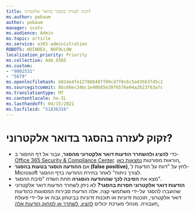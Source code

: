 ```yaml
---
title: זקוק לעזרה בהסגר בדואר אלקטרוני?
ms.author: pebaum
author: pebaum
manager: scotv
ms.audience: Admin
ms.topic: article
ms.service: o365-administration
ROBOTS: NOINDEX, NOFOLLOW
localization_priority: Priority
ms.collection: Adm_O365
ms.custom:
- "9002531"
- "5679"
ms.openlocfilehash: b824e4fe12788848ff09cd7f0c6c5a43563fd5c1
ms.sourcegitcommit: 8bc60ec34bc1e40685e3976576e04a2623f63a7c
ms.translationtype: MT
ms.contentlocale: he-IL
ms.lasthandoff: 04/15/2021
ms.locfileid: "51836316"
---
```

# <a name="need-help-with-email-quarantine"></a>זקוק לעזרה בהסגר בדואר אלקטרוני?

- כדי **להציג ולהשחרר הודעות דואר אלקטרוני מהסגר**, עבור אל דף ההסגר ב- [Office 365 Security & Compliance Center](https://protection.office.com/quarantine). הוראות מפורטות [נמצאות כאן.](https://docs.microsoft.com/microsoft-365/security/office-365-security/find-and-release-quarantined-messages-as-a-user?view=o365-worldwide#view-your-quarantined-messages)
- אם **ההודעה הוסגר בטעות בהסגר (false positive)**, לחץ על "דווח על הודעות ל- Microsoft לצורך ניתוח" לאחר בחירת ההודעה בדף ההסגר. 
- מצא את **הסיבה לכך שההודעה הוסגרה** תחת השדה "סיבת ההסגר".
- **הודעות דואר אלקטרוני חסרות בהסגר?** לא ניתן לשחרר הודעות דואר אלקטרוני שהועברו להסגר על-ידי משתמשי קצה. אלה הודעות סבירות המסווגות כהודעות דואר אלקטרוני, תוכנות זדוניות או תוכנות זדוניות בביטחון גבוה או על-ידי פעולת תעבורה. מנהלי מערכת יכולים [להציג, לשחרר או למחוק הודעות אלה.](https://docs.microsoft.com/microsoft-365/security/office-365-security/manage-quarantined-messages-and-files?view=o365-worldwide) 
